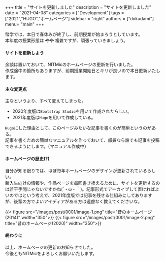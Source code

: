+++
title = "サイトを更新しました"
description = "サイトを更新しました"
date = "2021-04-08"
categories = ["Development"]
tags = ["2021","HUGO","ホームページ"]
sidebar = "right"
authors = ["dokudami"]
menu= "main"
+++

幣学では、本日で春休みが終了し、前期授業が始まろうとしています。  
本年度の授業形態は ~~やや~~ 複雑ですが、頑張っていきましょう。

#### サイトを更新しよう

余談は置いておいて、NITMicのホームページの更新を行いました。  
作成途中の箇所もありますが、前期授業開始日とキリが良いので本日更新いたします。

#### 主な変更点

主なというより、すべて変えてしまった。  

* 2020年度版は`Bootstrap Studio`を用いて作成されたらしい。  
* 2021年度版は`Hugo`を用いて作成している。

`Hugo`にした理由として、このページみたいな記事を書くのが簡単というのがある。  
記事を書くための簡単なマニュアルを作っておいて、部員なら誰でも記事を投稿できるようにします。（マニュアル作成中）

#### ホームページの歴史(?)

自分が知る限りでは、ほぼ毎年ホームページのデザインが更新されているらしい。  
新入生向けの情報や、作品ページを毎回書き換えるために、サイトを更新するのは若干手間じゃないですかね(´・ω・｀)。記事形式でアーカイブして置ければよいのではという考えで、2021年度版では記事を残せる仕組みにしてありますが、後輩の方でよいアイディアがある方は遠慮なく教えてくださいな。

{{< figure src="/images/post/0001/image-1.png" title="昔のホームページ(2014)" width="350">}}
{{< figure src="/images/post/0001/image-2.png" title="昔のホームページ(2020)" width="350">}}
#### 終わりに
以上、ホームページの更新のお知らせでした。  
今後ともNITMicをよろしくお願いいたします。

